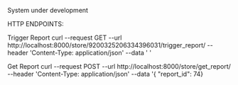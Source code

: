 System under development

HTTP ENDPOINTS:

Trigger Report curl --request GET
--url http://localhost:8000/store/9200325206334396031/trigger_report/
--header 'Content-Type: application/json'
--data ' '

Get Report curl --request POST
--url http://localhost:8000/store/get_report/
--header 'Content-Type: application/json'
--data '{ "report_id": 74}